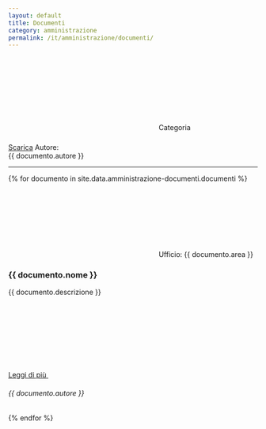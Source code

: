 ```yaml
---
layout: default
title: Documenti
category: amministrazione
permalink: /it/amministrazione/documenti/
---
```

<div class="container">
<div class="row">
    <div class="col-12 col-lg-6">
      <div class="card-wrapper">
        <div class="card">
          <div class="card-body">
            <div class="categoryicon-top">
              <svg class="icon">
                <use href="/bootstrap-italia/dist/svg/sprites.svg#it-file"></use>
              </svg>
              <span class="text">Categoria<br></span>
            </div>
            <a href="{{ documento.link }}">
              <h3 class="card-title h5"></h3>
            </a>
            <p class="card-text font-serif"></p>
            <a href class="button">Scarica</a>
            <span class="text">Autore: <br>{{ documento.autore }}</span>
          </div>
        </div>
      </div>
    </div>
<hr>
    <!--end col-->
</div>
<!--end row-->
<div class="row">
  {% for documento in site.data.amministrazione-documenti.documenti %}

  <div class="col-12 col-lg-8">
    <!--start card-->
    <div class="card-wrapper card-space">
      <div class="card card-bg card-big border-bottom-card">
        <div class="flag-icon"></div>
        <div class="etichetta">
          <svg class="icon"><use href="/bootstrap-italia/dist/svg/sprites.svg#it-settings"></use></svg>
          <span>Ufficio: {{ documento.area }}</span>
        </div>
        <div class="card-body">
          <h3 class="card-title h5 ">{{ documento.nome }}</h3>
          <p class="card-text font-serif">{{ documento.descrizione }}</p>
          <a class="read-more" href="{{ documento.link }}">
            <span class="text">Leggi di più</span>
            <svg class="icon"><use href="/bootstrap-italia/dist/svg/sprites.svg#it-arrow-right"></use></svg>
          </a>
          <h6 class="card-title h6 ">{{ documento.autore }}</h6>
        </div>
      </div>
    </div>
    <!--end card-->
  </div>
  {% endfor %}
</div>


</div>
